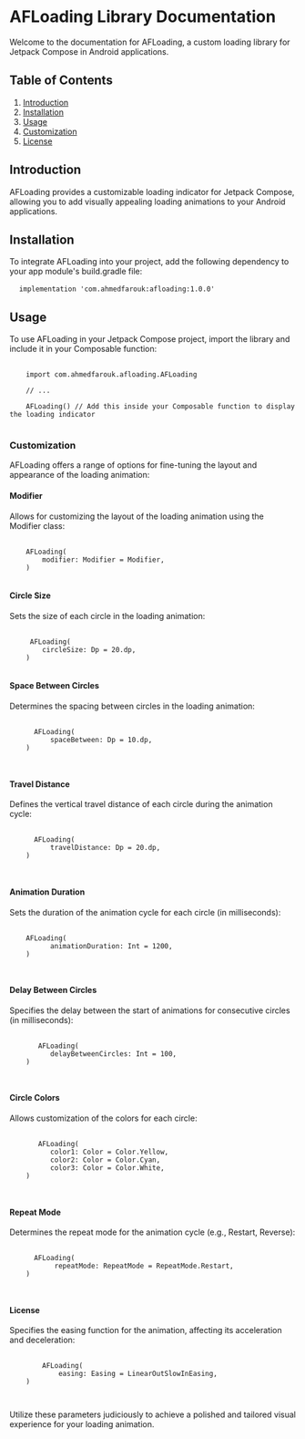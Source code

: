 <!-- AFLoading Library Documentation -->

<h1>AFLoading Library Documentation</h1>

<p>Welcome to the documentation for AFLoading, a custom loading library for Jetpack Compose in Android applications.</p>

<!-- Table of Contents -->

<h2>Table of Contents</h2>

<ol>
  <li><a href="#introduction">Introduction</a></li>
  <li><a href="#installation">Installation</a></li>
  <li><a href="#usage">Usage</a></li>
  <li><a href="#customization">Customization</a></li>
  <li><a href="#license">License</a></li>
</ol>

<!-- Introduction -->

<h2>Introduction</h2>

<p>AFLoading provides a customizable loading indicator for Jetpack Compose, allowing you to add visually appealing loading animations to your Android applications.</p>

<!-- Installation -->

<h2>Installation</h2>

<p>To integrate AFLoading into your project, add the following dependency to your app module's build.gradle file:</p>

<pre>
  <code>implementation 'com.ahmedfarouk:afloading:1.0.0'</code>
</pre>

<!-- Usage -->

<h2>Usage</h2>

<p>To use AFLoading in your Jetpack Compose project, import the library and include it in your Composable function:</p>

<pre>
  <code>
    import com.ahmedfarouk.afloading.AFLoading

    // ...

    AFLoading() // Add this inside your Composable function to display the loading indicator
  </code>
</pre>

<!-- Customization -->
<!-- Customizing Options -->

<h3>Customization</h3>

<p>AFLoading offers a range of options for fine-tuning the layout and appearance of the loading animation:</p>

<!-- Modifier -->

<h4>Modifier</h4>

<p>Allows for customizing the layout of the loading animation using the Modifier class:</p>

<pre>
  <code>
    AFLoading(
        modifier: Modifier = Modifier,
    )
  </code>
</pre>

<!-- Circle Size -->

<h4>Circle Size</h4>

<p>Sets the size of each circle in the loading animation:</p>

<pre>
  <code>
     AFLoading(
        circleSize: Dp = 20.dp,
    )
  </code>
</pre>

<!-- Space Between Circles -->

<h4>Space Between Circles</h4>

<p>Determines the spacing between circles in the loading animation:</p>

<pre>
  <code>
      AFLoading(
          spaceBetween: Dp = 10.dp,
    )
    
  </code>
</pre>

<!-- Travel Distance -->

<h4>Travel Distance</h4>

<p>Defines the vertical travel distance of each circle during the animation cycle:</p>

<pre>
  <code>
      AFLoading(
          travelDistance: Dp = 20.dp,
    )
    
  </code>
</pre>

<!-- Animation Duration -->

<h4>Animation Duration</h4>

<p>Sets the duration of the animation cycle for each circle (in milliseconds):</p>

<pre>
  <code>
    AFLoading(
          animationDuration: Int = 1200,
    )
    
  </code>
</pre>

<!-- Delay Between Circles -->

<h4>Delay Between Circles</h4>

<p>Specifies the delay between the start of animations for consecutive circles (in milliseconds):</p>

<pre>
  <code>
       AFLoading(
          delayBetweenCircles: Int = 100,
    )
    
  </code>
</pre>

<!-- Circle Colors -->

<h4>Circle Colors</h4>

<p>Allows customization of the colors for each circle:</p>

<pre>
  <code>
       AFLoading(
          color1: Color = Color.Yellow,
          color2: Color = Color.Cyan,
          color3: Color = Color.White,
    )
    
  </code>
</pre>

<!-- Repeat Mode -->

<h4>Repeat Mode</h4>

<p>Determines the repeat mode for the animation cycle (e.g., Restart, Reverse):</p>

<pre>
  <code>
      AFLoading(
           repeatMode: RepeatMode = RepeatMode.Restart,
    )
    
  </code>
</pre>

<!-- Easing Function -->

<h4>License</h4>

<p>Specifies the easing function for the animation, affecting its acceleration and deceleration:</p>

<pre>
  <code>
        AFLoading(
            easing: Easing = LinearOutSlowInEasing,
    )
   
  </code>
</pre>

<p>Utilize these parameters judiciously to achieve a polished and tailored visual experience for your loading animation.</p>
